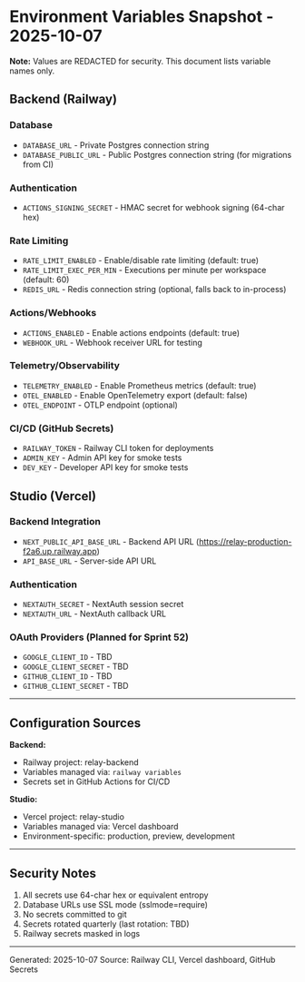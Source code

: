 # Environment Variables Snapshot - 2025-10-07

**Note:** Values are REDACTED for security. This document lists variable names only.

## Backend (Railway)

### Database
- `DATABASE_URL` - Private Postgres connection string
- `DATABASE_PUBLIC_URL` - Public Postgres connection string (for migrations from CI)

### Authentication
- `ACTIONS_SIGNING_SECRET` - HMAC secret for webhook signing (64-char hex)

### Rate Limiting
- `RATE_LIMIT_ENABLED` - Enable/disable rate limiting (default: true)
- `RATE_LIMIT_EXEC_PER_MIN` - Executions per minute per workspace (default: 60)
- `REDIS_URL` - Redis connection string (optional, falls back to in-process)

### Actions/Webhooks
- `ACTIONS_ENABLED` - Enable actions endpoints (default: true)
- `WEBHOOK_URL` - Webhook receiver URL for testing

### Telemetry/Observability
- `TELEMETRY_ENABLED` - Enable Prometheus metrics (default: true)
- `OTEL_ENABLED` - Enable OpenTelemetry export (default: false)
- `OTEL_ENDPOINT` - OTLP endpoint (optional)

### CI/CD (GitHub Secrets)
- `RAILWAY_TOKEN` - Railway CLI token for deployments
- `ADMIN_KEY` - Admin API key for smoke tests
- `DEV_KEY` - Developer API key for smoke tests

## Studio (Vercel)

### Backend Integration
- `NEXT_PUBLIC_API_BASE_URL` - Backend API URL (https://relay-production-f2a6.up.railway.app)
- `API_BASE_URL` - Server-side API URL

### Authentication
- `NEXTAUTH_SECRET` - NextAuth session secret
- `NEXTAUTH_URL` - NextAuth callback URL

### OAuth Providers (Planned for Sprint 52)
- `GOOGLE_CLIENT_ID` - TBD
- `GOOGLE_CLIENT_SECRET` - TBD
- `GITHUB_CLIENT_ID` - TBD
- `GITHUB_CLIENT_SECRET` - TBD

---

## Configuration Sources

**Backend:**
- Railway project: relay-backend
- Variables managed via: `railway variables`
- Secrets set in GitHub Actions for CI/CD

**Studio:**
- Vercel project: relay-studio
- Variables managed via: Vercel dashboard
- Environment-specific: production, preview, development

---

## Security Notes

1. All secrets use 64-char hex or equivalent entropy
2. Database URLs use SSL mode (sslmode=require)
3. No secrets committed to git
4. Secrets rotated quarterly (last rotation: TBD)
5. Railway secrets masked in logs

---

Generated: 2025-10-07
Source: Railway CLI, Vercel dashboard, GitHub Secrets
